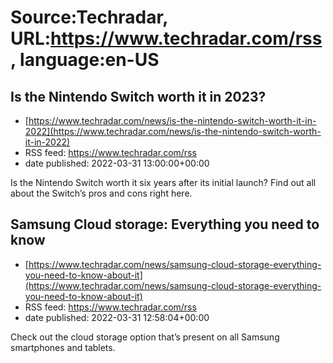 # Source:Techradar, URL:https://www.techradar.com/rss, language:en-US

## Is the Nintendo Switch worth it in 2023?
 - [https://www.techradar.com/news/is-the-nintendo-switch-worth-it-in-2022](https://www.techradar.com/news/is-the-nintendo-switch-worth-it-in-2022)
 - RSS feed: https://www.techradar.com/rss
 - date published: 2022-03-31 13:00:00+00:00

Is the Nintendo Switch worth it six years after its initial launch? Find out all about the Switch’s pros and cons right here.

## Samsung Cloud storage: Everything you need to know
 - [https://www.techradar.com/news/samsung-cloud-storage-everything-you-need-to-know-about-it](https://www.techradar.com/news/samsung-cloud-storage-everything-you-need-to-know-about-it)
 - RSS feed: https://www.techradar.com/rss
 - date published: 2022-03-31 12:58:04+00:00

Check out the cloud storage option that’s present on all Samsung smartphones and tablets.

